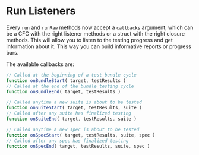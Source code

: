 # Run Listeners

Every `run` and `runRaw` methods now accept a `callbacks` argument, which can be a CFC with the right listener methods or a struct with the right closure methods. This will allow you to listen to the testing progress and get information about it. This way you can build informative reports or progress bars.

The available callbacks are:

```javascript
// Called at the beginning of a test bundle cycle
function onBundleStart( target, testResults )
// Called at the end of the bundle testing cycle
function onBundleEnd( target, testResults )

// Called anytime a new suite is about to be tested
function onSuiteStart( target, testResults, suite )
// Called after any suite has finalized testing
function onSuiteEnd( target, testResults, suite )

// Called anytime a new spec is about to be tested
function onSpecStart( target, testResults, suite, spec )
// Called after any spec has finalized testing
function onSpecEnd( target, testResults, suite, spec )
```
